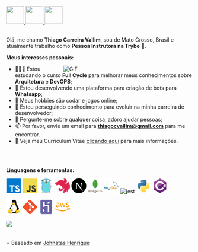 <a href="https://github.com/ThiagoCarreiraVallim" target="_blank">
  <img src="https://cdn.iconscout.com/icon/free/png-256/github-108-438008.png" width="48px" height="48px">
</a> 
<a href="https://www.instagram.com/thiagocvallim/" target="_blank">
  <img src="https://cdn.icon-icons.com/icons2/1211/PNG/512/1491579602-yumminkysocialmedia36_83067.png" width="48px" height="48px">
</a> 
<a href="https://www.linkedin.com/in/thiago-carreira-vallim/" target="_blank">
  <img src="https://i.ibb.co/Kx2GSrT/linkedin.png" width="48px" height="48px">
</a>

<br />
<br />

Olá, me chamo **Thiago Carreira Vallim**, sou de Mato Grosso, Brasil e atualmente trabalho como **Pessoa Instrutora na Trybe** 🚀. 

**Meus interesses pessoais:**

  <img align="right" alt="GIF" src="https://i.pinimg.com/originals/e4/26/70/e426702edf874b181aced1e2fa5c6cde.gif" width="350px" />

- 👨🏽‍💻 Estou estudando o curso **Full Cycle** para melhorar meus conhecimentos sobre **Arquitetura** e **DevOPS**;
- 🌱 Estou desenvolvendo uma plataforma para criação de bots para **Whatsapp**; 
- 🤔 Meus hobbies são codar e jogos online;
- 💼 Estou perseguindo conhecimento para evoluir na minha carreira de desenvolvedor;
- 💬 Pergunte-me sobre qualquer coisa, adoro ajudar pessoas;
- 📫 Por favor, envie um email para **thiagocvallim@gmail.com** para me encontrar.
- 📝 Veja meu Curriculum Vitae <a href="https://github.com/ThiagoCarreiraVallim/ThiagoCarreiraVallim/blob/master/curriculo.pdf" target="_blank">clicando aqui</a> para mais informações.

<br />
<br />

**Linguagens e ferramentas:**  

<p align="left">
  <img src="https://raw.githubusercontent.com/devicons/devicon/master/icons/typescript/typescript-original.svg" alt="Typescript" width="40" height="40"/> 
  <img src="https://raw.githubusercontent.com/devicons/devicon/master/icons/javascript/javascript-original.svg" alt="javascript" width="40" height="40"/>
  <img src="https://raw.githubusercontent.com/devicons/devicon/master/icons/go/go-original.svg" alt="GoLang" width="40" height="40"/> 
  <img src="https://raw.githubusercontent.com/devicons/devicon/master/icons/nestjs/nestjs-plain.svg" alt="GoLang" width="40" height="40"/> 
  <img src="https://raw.githubusercontent.com/devicons/devicon/master/icons/nextjs/nextjs-original.svg" alt="nodejs" width="40" height="40"/> 
  <img src="https://raw.githubusercontent.com/devicons/devicon/master/icons/mongodb/mongodb-original-wordmark.svg" alt="mongodb" width="40" height="40"/> 
  <img src="https://raw.githubusercontent.com/devicons/devicon/master/icons/mysql/mysql-original-wordmark.svg" alt="mysql" width="40" height="40"/> 
  <img src="https://www.learnstorybook.com/intro-to-storybook/logo-jest.png" alt="jest" width="40" height="40" />
  <img src="https://raw.githubusercontent.com/devicons/devicon/master/icons/python/python-original.svg" alt="jest" width="40" height="40" />
  <img src="https://raw.githubusercontent.com/devicons/devicon/master/icons/csharp/csharp-original.svg" alt="jest" width="40" height="40" />
</p>

<p>
  <img src="https://raw.githubusercontent.com/devicons/devicon/master/icons/linux/linux-original.svg" alt="linux" width="40" height="40" />
  <img src="https://raw.githubusercontent.com/devicons/devicon/master/icons/git/git-original.svg" alt="git" width="40" height="40"/> 
  <img src="https://raw.githubusercontent.com/devicons/devicon/master/icons/heroku/heroku-plain.svg" alt="heroku" width="40" height="40" />
  <img src="https://raw.githubusercontent.com/devicons/devicon/master/icons/amazonwebservices/amazonwebservices-plain-wordmark.svg" alt="css3" width="40" height="40"/> 
</p>


<picture>
  <source
    srcset="https://github-profile-summary-cards.vercel.app/api/cards/profile-details?username=ThiagoCarreiraVallim&theme=github_dark"
    media="(prefers-color-scheme: dark)"
  />
  <source
    srcset="https://github-profile-summary-cards.vercel.app/api/cards/profile-details?username=ThiagoCarreiraVallim&theme=github"
    media="(prefers-color-scheme: light), (prefers-color-scheme: no-preference)"
  />
  <img src="https://github-readme-stats.vercel.app/api?username=anuraghazra&show_icons=true" />
</picture>

<br />
<br />

⭐️ Baseado em [Johnatas Henrique](https://github.com/johnatas-henrique)